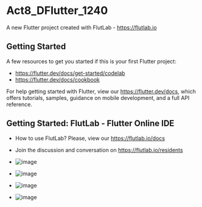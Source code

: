 # Act8_DFlutter_1240

A new Flutter project created with FlutLab - https://flutlab.io

## Getting Started

A few resources to get you started if this is your first Flutter project:

- https://flutter.dev/docs/get-started/codelab
- https://flutter.dev/docs/cookbook

For help getting started with Flutter, view our
https://flutter.dev/docs, which offers tutorials,
samples, guidance on mobile development, and a full API reference.

## Getting Started: FlutLab - Flutter Online IDE

- How to use FlutLab? Please, view our https://flutlab.io/docs
- Join the discussion and conversation on https://flutlab.io/residents

- ![image](https://github.com/user-attachments/assets/a950cd56-c53e-4ed0-94e9-d717cba0d8b2)
- ![image](https://github.com/user-attachments/assets/3c65c497-6be8-4e31-975f-0f170af58d29)
- ![image](https://github.com/user-attachments/assets/ee0ad9af-1bea-4a20-b7ba-8362c918612c)
- ![image](https://github.com/user-attachments/assets/89051a4c-0c28-4c06-aac7-fefb110d6d21)

 



